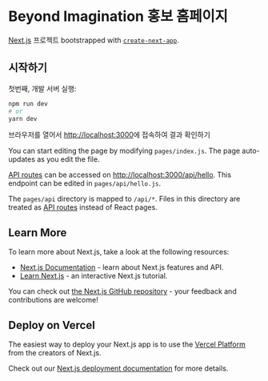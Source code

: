 # Beyond Imagination 홍보 홈페이지 

[Next.js](https://nextjs.org/) 프로젝트 bootstrapped with [`create-next-app`](https://github.com/vercel/next.js/tree/canary/packages/create-next-app).

## 시작하기

첫번째, 개발 서버 실행:

```bash
npm run dev
# or
yarn dev
```

브라우저를 열어서 [http://localhost:3000](http://localhost:3000)에 접속하여 결과 확인하기 

You can start editing the page by modifying `pages/index.js`. The page auto-updates as you edit the file.

[API routes](https://nextjs.org/docs/api-routes/introduction) can be accessed on [http://localhost:3000/api/hello](http://localhost:3000/api/hello). This endpoint can be edited in `pages/api/hello.js`.

The `pages/api` directory is mapped to `/api/*`. Files in this directory are treated as [API routes](https://nextjs.org/docs/api-routes/introduction) instead of React pages.

## Learn More

To learn more about Next.js, take a look at the following resources:

- [Next.js Documentation](https://nextjs.org/docs) - learn about Next.js features and API.
- [Learn Next.js](https://nextjs.org/learn) - an interactive Next.js tutorial.

You can check out [the Next.js GitHub repository](https://github.com/vercel/next.js/) - your feedback and contributions are welcome!

## Deploy on Vercel

The easiest way to deploy your Next.js app is to use the [Vercel Platform](https://vercel.com/new?utm_medium=default-template&filter=next.js&utm_source=create-next-app&utm_campaign=create-next-app-readme) from the creators of Next.js.

Check out our [Next.js deployment documentation](https://nextjs.org/docs/deployment) for more details.

